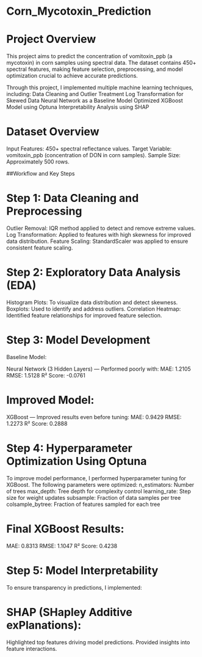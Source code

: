 # Corn_Mycotoxin_Prediction

# Project Overview
This project aims to predict the concentration of vomitoxin_ppb (a mycotoxin) in corn samples using spectral data. The dataset contains 450+ spectral features, making feature selection, preprocessing, and model optimization crucial to achieve accurate predictions.

Through this project, I implemented multiple machine learning techniques, including:
 Data Cleaning and Outlier Treatment
 Log Transformation for Skewed Data
 Neural Network as a Baseline Model
 Optimized XGBoost Model using Optuna
 Interpretability Analysis using SHAP

 # Dataset Overview
Input Features: 450+ spectral reflectance values.
Target Variable: vomitoxin_ppb (concentration of DON in corn samples).
Sample Size: Approximately 500 rows.

##Workflow and Key Steps

# Step 1: Data Cleaning and Preprocessing
Outlier Removal: IQR method applied to detect and remove extreme values.
Log Transformation: Applied to features with high skewness for improved data distribution.
Feature Scaling: StandardScaler was applied to ensure consistent feature scaling.

# Step 2: Exploratory Data Analysis (EDA)
Histogram Plots: To visualize data distribution and detect skewness.
Boxplots: Used to identify and address outliers.
Correlation Heatmap: Identified feature relationships for improved feature selection.

# Step 3: Model Development
Baseline Model:

Neural Network (3 Hidden Layers) — Performed poorly with:
MAE: 1.2105
RMSE: 1.5128
R² Score: -0.0761
 
# Improved Model:

XGBoost — Improved results even before tuning:
MAE: 0.9429
RMSE: 1.2273
R² Score: 0.2888
 
# Step 4: Hyperparameter Optimization Using Optuna
To improve model performance, I performed hyperparameter tuning for XGBoost. The following parameters were optimized:
 n_estimators: Number of trees
 max_depth: Tree depth for complexity control
 learning_rate: Step size for weight updates
 subsample: Fraction of data samples per tree
 colsample_bytree: Fraction of features sampled for each tree

# Final XGBoost Results:
MAE: 0.8313
RMSE: 1.1047
R² Score: 0.4238
 
# Step 5: Model Interpretability
To ensure transparency in predictions, I implemented:

# SHAP (SHapley Additive exPlanations):

Highlighted top features driving model predictions.
Provided insights into feature interactions.
